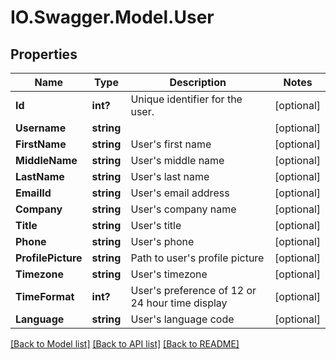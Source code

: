 # IO.Swagger.Model.User
## Properties

Name | Type | Description | Notes
------------ | ------------- | ------------- | -------------
**Id** | **int?** | Unique identifier for the user. | [optional] 
**Username** | **string** |  | [optional] 
**FirstName** | **string** | User&#39;s first name | [optional] 
**MiddleName** | **string** | User&#39;s middle name | [optional] 
**LastName** | **string** | User&#39;s last name | [optional] 
**EmailId** | **string** | User&#39;s email address | [optional] 
**Company** | **string** | User&#39;s company name | [optional] 
**Title** | **string** | User&#39;s title | [optional] 
**Phone** | **string** | User&#39;s phone | [optional] 
**ProfilePicture** | **string** | Path to user&#39;s profile picture | [optional] 
**Timezone** | **string** | User&#39;s timezone | [optional] 
**TimeFormat** | **int?** | User&#39;s preference of 12 or 24 hour time display | [optional] 
**Language** | **string** | User&#39;s language code | [optional] 

[[Back to Model list]](../README.md#documentation-for-models) [[Back to API list]](../README.md#documentation-for-api-endpoints) [[Back to README]](../README.md)

